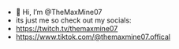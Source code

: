 - 👋 Hi, I’m @TheMaxMine07
- its just me so check out my socials:
-   https://twitch.tv/themaxmine07
-   https://www.tiktok.com/@themaxmine07.offical

<!---
TheMaxMine07/TheMaxMine07 is a ✨ special ✨ repository because its `README.md` (this file) appears on your GitHub profile.
You can click the Preview link to take a look at your changes.
--->
